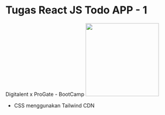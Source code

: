 # Tugas React JS Todo APP - 1
Digitalent x ProGate - BootCamp
<img src="https://cdn.hashnode.com/res/hashnode/image/upload/v1622474468383/R59hw7hZG.png" height="200">
- CSS menggunakan Tailwind CDN
